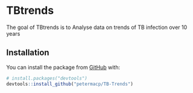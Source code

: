 
<!-- README.md is generated from README.Rmd. Please edit that file -->

# TBtrends

<!-- badges: start -->

<!-- badges: end -->

The goal of TBtrends is to Analyse data on trends of TB infection over
10 years

## Installation

You can install the package from [GitHub](https://github.com/) with:

``` r
# install.packages("devtools")
devtools::install_github("petermacp/TB-Trends")
```
